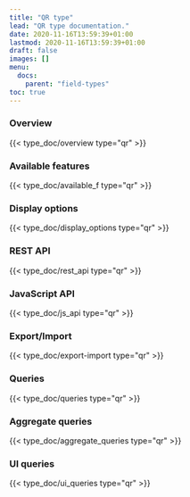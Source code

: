 ```yaml
---
title: "QR type"
lead: "QR type documentation."
date: 2020-11-16T13:59:39+01:00
lastmod: 2020-11-16T13:59:39+01:00
draft: false
images: []
menu:
  docs:
    parent: "field-types"
toc: true
---
```


### Overview
{{< type_doc/overview type="qr" >}}

### Available features
{{< type_doc/available_f type="qr" >}}

### Display options 
{{< type_doc/display_options type="qr" >}}

### REST API 
{{< type_doc/rest_api type="qr" >}}

### JavaScript API
{{< type_doc/js_api type="qr" >}}

### Export/Import
{{< type_doc/export-import type="qr" >}}

### Queries 
{{< type_doc/queries type="qr" >}}

### Aggregate queries
{{< type_doc/aggregate_queries type="qr" >}}

### UI queries
{{< type_doc/ui_queries type="qr" >}}